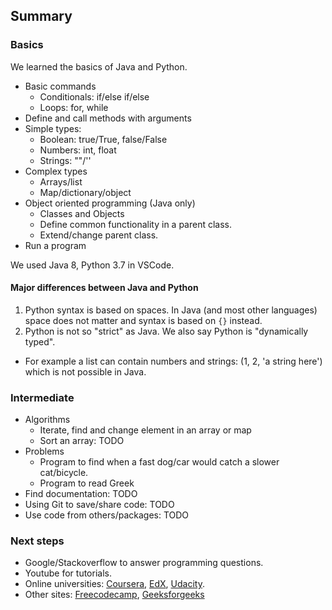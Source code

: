 ## Summary
### Basics
We learned the basics of Java and Python.

+ Basic commands
  + Conditionals: if/else if/else
  + Loops: for, while
+ Define and call methods with arguments
+ Simple types:
  + Boolean: true/True, false/False
  + Numbers: int, float
  + Strings: ""/''
+ Complex types
  + Arrays/list
  + Map/dictionary/object
+ Object oriented programming (Java only)
  + Classes and Objects
  + Define common functionality in a parent class.
  + Extend/change parent class.
+ Run a program

We used Java 8, Python 3.7 in VSCode.

#### Major differences between Java and Python
1. Python syntax is based on spaces. In Java (and most other languages) space does not matter and syntax is based on `{}` instead.
1. Python is not so "strict" as Java. We also say Python is "dynamically typed".   
  + For example a list can contain numbers and strings: (1, 2, 'a string here') which is not possible in Java.


### Intermediate
+ Algorithms
  + Iterate, find and change element in an array or map
  + Sort an array: TODO
+ Problems
  + Program to find when a fast dog/car would catch a slower cat/bicycle.
  + Program to read Greek
+ Find documentation: TODO
+ Using Git to save/share code: TODO
+ Use code from others/packages: TODO


### Next steps
+ Google/Stackoverflow to answer programming questions.
+ Youtube for tutorials.
+ Online universities: [Coursera](coursera.org), [EdX](edx.org), [Udacity](udacity.com).
+ Other sites: [Freecodecamp](https://www.freecodecamp.org/), [Geeksforgeeks](www.geeksforgeeks.org/)